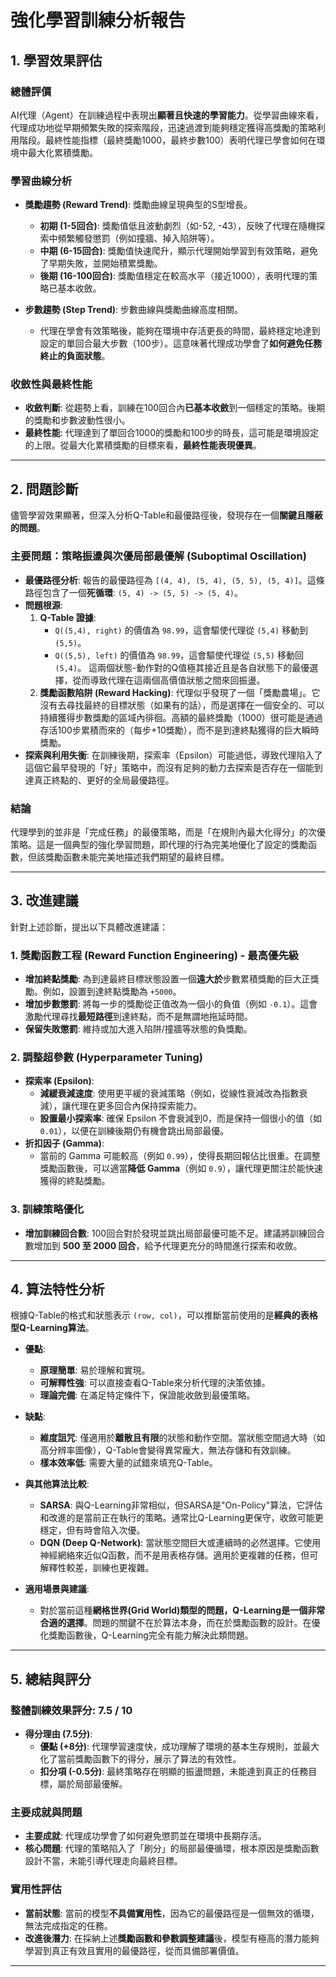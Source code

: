 # 強化學習訓練分析報告

## 1. 學習效果評估

### 總體評價
AI代理（Agent）在訓練過程中表現出**顯著且快速的學習能力**。從學習曲線來看，代理成功地從早期頻繁失敗的探索階段，迅速過渡到能夠穩定獲得高獎勵的策略利用階段。最終性能指標（最終獎勵1000，最終步數100）表明代理已學會如何在環境中最大化累積獎勵。

### 學習曲線分析
- **獎勵趨勢 (Reward Trend)**: 獎勵曲線呈現典型的S型增長。
    - **初期 (1-5回合)**: 獎勵值低且波動劇烈（如-52, -43），反映了代理在隨機探索中頻繁觸發懲罰（例如撞牆、掉入陷阱等）。
    - **中期 (6-15回合)**: 獎勵值快速爬升，顯示代理開始學習到有效策略，避免了早期失敗，並開始積累獎勵。
    - **後期 (16-100回合)**: 獎勵值穩定在較高水平（接近1000），表明代理的策略已基本收斂。

- **步數趨勢 (Step Trend)**: 步數曲線與獎勵曲線高度相關。
    - 代理在學會有效策略後，能夠在環境中存活更長的時間，最終穩定地達到設定的單回合最大步數（100步）。這意味著代理成功學會了**如何避免任務終止的負面狀態**。

### 收斂性與最終性能
- **收斂判斷**: 從趨勢上看，訓練在100回合內**已基本收斂**到一個穩定的策略。後期的獎勵和步數波動性很小。
- **最終性能**: 代理達到了單回合1000的獎勵和100步的時長，這可能是環境設定的上限。從最大化累積獎勵的目標來看，**最終性能表現優異**。

---

## 2. 問題診斷

儘管學習效果顯著，但深入分析Q-Table和最優路徑後，發現存在一個**關鍵且隱蔽的問題**。

### 主要問題：策略振盪與次優局部最優解 (Suboptimal Oscillation)
- **最優路徑分析**: 報告的最優路徑為 `[(4, 4), (5, 4), (5, 5), (5, 4)]`。這條路徑包含了一個**死循環**: `(5, 4) -> (5, 5) -> (5, 4)`。
- **問題根源**:
    1.  **Q-Table 證據**:
        - `Q((5,4), right)` 的價值為 `98.99`，這會驅使代理從 `(5,4)` 移動到 `(5,5)`。
        - `Q((5,5), left)` 的價值為 `98.99`，這會驅使代理從 `(5,5)` 移動回 `(5,4)`。
        這兩個狀態-動作對的Q值極其接近且是各自狀態下的最優選擇，從而導致代理在這兩個高價值狀態之間來回振盪。
    2.  **獎勵函數陷阱 (Reward Hacking)**: 代理似乎發現了一個「獎勵農場」。它沒有去尋找最終的目標狀態（如果有的話），而是選擇在一個安全的、可以持續獲得步數獎勵的區域內徘徊。高額的最終獎勵（1000）很可能是通過存活100步累積而來的（每步+10獎勵），而不是到達終點獲得的巨大瞬時獎勵。
- **探索與利用失衡**: 在訓練後期，探索率（Epsilon）可能過低，導致代理陷入了這個它最早發現的「好」策略中，而沒有足夠的動力去探索是否存在一個能到達真正終點的、更好的全局最優路徑。

### 結論
代理學到的並非是「完成任務」的最優策略，而是「在規則內最大化得分」的次優策略。這是一個典型的強化學習問題，即代理的行為完美地優化了設定的獎勵函數，但該獎勵函數未能完美地描述我們期望的最終目標。

---

## 3. 改進建議

針對上述診斷，提出以下具體改進建議：

### 1. 獎勵函數工程 (Reward Function Engineering) - **最高優先級**
- **增加終點獎勵**: 為到達最終目標狀態設置一個**遠大於**步數累積獎勵的巨大正獎勵。例如，設置到達終點獎勵為 `+5000`。
- **增加步數懲罰**: 將每一步的獎勵從正值改為一個小的負值（例如 `-0.1`）。這會激勵代理尋找**最短路徑**到達終點，而不是無謂地拖延時間。
- **保留失敗懲罰**: 維持或加大進入陷阱/撞牆等狀態的負獎勵。

### 2. 調整超參數 (Hyperparameter Tuning)
- **探索率 (Epsilon)**:
    - **減緩衰減速度**: 使用更平緩的衰減策略（例如，從線性衰減改為指數衰減），讓代理在更多回合內保持探索能力。
    - **設置最小探索率**: 確保 Epsilon 不會衰減到0，而是保持一個很小的值（如 `0.01`），以便在訓練後期仍有機會跳出局部最優。
- **折扣因子 (Gamma)**:
    - 當前的 Gamma 可能較高（例如 `0.99`），使得長期回報佔比很重。在調整獎勵函數後，可以適當**降低 Gamma**（例如 `0.9`），讓代理更關注於能快速獲得的終點獎勵。

### 3. 訓練策略優化
- **增加訓練回合數**: 100回合對於發現並跳出局部最優可能不足。建議將訓練回合數增加到 **500 至 2000 回合**，給予代理更充分的時間進行探索和收斂。

---

## 4. 算法特性分析

根據Q-Table的格式和狀態表示 `(row, col)`，可以推斷當前使用的是**經典的表格型Q-Learning算法**。

- **優點**:
    - **原理簡單**: 易於理解和實現。
    - **可解釋性強**: 可以直接查看Q-Table來分析代理的決策依據。
    - **理論完備**: 在滿足特定條件下，保證能收斂到最優策略。

- **缺點**:
    - **維度詛咒**: 僅適用於**離散且有限**的狀態和動作空間。當狀態空間過大時（如高分辨率圖像），Q-Table會變得異常龐大，無法存儲和有效訓練。
    - **樣本效率低**: 需要大量的試錯來填充Q-Table。

- **與其他算法比較**:
    - **SARSA**: 與Q-Learning非常相似，但SARSA是"On-Policy"算法，它評估和改進的是當前正在執行的策略。通常比Q-Learning更保守，收斂可能更穩定，但有時會陷入次優。
    - **DQN (Deep Q-Network)**: 當狀態空間巨大或連續時的必然選擇。它使用神經網絡來近似Q函數，而不是用表格存儲。適用於更複雜的任務，但可解釋性較差，訓練也更複雜。

- **適用場景與建議**:
    - 對於當前這種**網格世界(Grid World)**類型的問題，Q-Learning是一個**非常合適的選擇**。問題的關鍵不在於算法本身，而在於獎勵函數的設計。在優化獎勵函數後，Q-Learning完全有能力解決此類問題。

---

## 5. 總結與評分

### 整體訓練效果評分: 7.5 / 10

- **得分理由 (7.5分)**:
    - **優點 (+8分)**: 代理學習速度快，成功理解了環境的基本生存規則，並最大化了當前獎勵函數下的得分，展示了算法的有效性。
    - **扣分項 (-0.5分)**: 最終策略存在明顯的振盪問題，未能達到真正的任務目標，屬於局部最優解。

### 主要成就與問題
- **主要成就**: 代理成功學會了如何避免懲罰並在環境中長期存活。
- **核心問題**: 代理的策略陷入了「刷分」的局部最優循環，根本原因是獎勵函數設計不當，未能引導代理走向最終目標。

### 實用性評估
- **當前狀態**: 當前的模型**不具備實用性**，因為它的最優路徑是一個無效的循環，無法完成指定的任務。
- **改進後潛力**: 在採納上述**獎勵函數和參數調整建議**後，模型有極高的潛力能夠學習到真正有效且實用的最優路徑，從而具備部署價值。

---